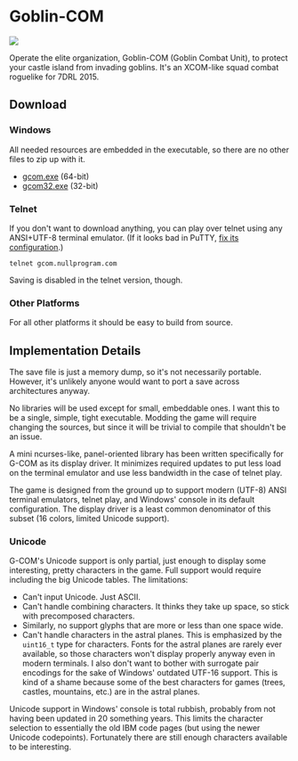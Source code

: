 # Goblin-COM

![](http://i.imgur.com/nz906Wc.gif)

Operate the elite organization, Goblin-COM (Goblin Combat Unit), to
protect your castle island from invading goblins. It's an XCOM-like
squad combat roguelike for 7DRL 2015.

## Download

### Windows

All needed resources are embedded in the executable, so there are no
other files to zip up with it.

* [gcom.exe](https://github.com/skeeto/goblin-com/releases/download/1.0.0/gcom.exe) (64-bit)
* [gcom32.exe](https://github.com/skeeto/goblin-com/releases/download/1.0.0/gcom32.exe) (32-bit)

### Telnet

If you don't want to download anything, you can play over telnet using
any ANSI+UTF-8 terminal emulator. (If it looks bad in PuTTY, [fix its
configuration][putty].)

    telnet gcom.nullprogram.com

Saving is disabled in the telnet version, though.

[putty]: http://thegreyblog.blogspot.com/2009/08/configuring-putty-to-use-utf-8.html

### Other Platforms

For all other platforms it should be easy to build from source.

## Implementation Details

The save file is just a memory dump, so it's not necessarily portable.
However, it's unlikely anyone would want to port a save across
architectures anyway.

No libraries will be used except for small, embeddable ones. I want
this to be a single, simple, tight executable. Modding the game will
require changing the sources, but since it will be trivial to compile
that shouldn't be an issue.

A mini ncurses-like, panel-oriented library has been written
specifically for G-COM as its display driver. It minimizes required
updates to put less load on the terminal emulator and use less
bandwidth in the case of telnet play.

The game is designed from the ground up to support modern (UTF-8) ANSI
terminal emulators, telnet play, and Windows' console in its default
configuration. The display driver is a least common denominator of
this subset (16 colors, limited Unicode support).

### Unicode

G-COM's Unicode support is only partial, just enough to display some
interesting, pretty characters in the game. Full support would require
including the big Unicode tables. The limitations:

* Can't input Unicode. Just ASCII.
* Can't handle combining characters. It thinks they take up space, so
  stick with precomposed characters.
* Similarly, no support glyphs that are more or less than one space
  wide.
* Can't handle characters in the astral planes. This is emphasized by
  the `uint16_t` type for characters. Fonts for the astral planes are
  rarely ever available, so those characters won't display properly
  anyway even in modern terminals. I also don't want to bother with
  surrogate pair encodings for the sake of Windows' outdated UTF-16
  support. This is kind of a shame because some of the best characters
  for games (trees, castles, mountains, etc.) are in the astral
  planes.

Unicode support in Windows' console is total rubbish, probably from
not having been updated in 20 something years. This limits the
character selection to essentially the old IBM code pages (but using
the newer Unicode codepoints). Fortunately there are still enough
characters available to be interesting.
